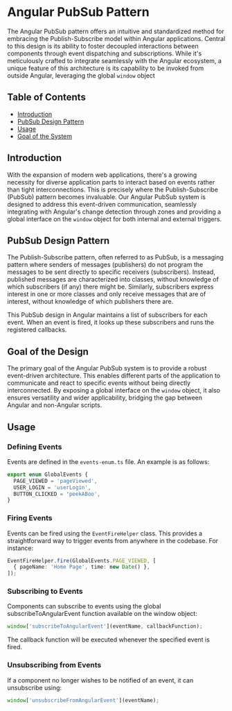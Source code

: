 # Angular PubSub Pattern

The Angular PubSub pattern offers an intuitive and standardized method for embracing the Publish-Subscribe model within Angular applications. Central to this design is its ability to foster decoupled interactions between components through event dispatching and subscriptions. While it's meticulously crafted to integrate seamlessly with the Angular ecosystem, a unique feature of this architecture is its capability to be invoked from outside Angular, leveraging the global `window` object

## Table of Contents

- [Introduction](#introduction)
- [PubSub Design Pattern](#pubsub-design-pattern)
- [Usage](#usage)
- [Goal of the System](#goal-of-the-system)

## Introduction

With the expansion of modern web applications, there's a growing necessity for diverse application parts to interact based on events rather than tight interconnections. This is precisely where the Publish-Subscribe (PubSub) pattern becomes invaluable. Our Angular PubSub system is designed to address this event-driven communication, seamlessly integrating with Angular's change detection through zones and providing a global interface on the `window` object for both internal and external triggers.


## PubSub Design Pattern

The Publish-Subscribe pattern, often referred to as PubSub, is a messaging pattern where senders of messages (publishers) do not program the messages to be sent directly to specific receivers (subscribers). Instead, published messages are characterized into classes, without knowledge of which subscribers (if any) there might be. Similarly, subscribers express interest in one or more classes and only receive messages that are of interest, without knowledge of which publishers there are.

This PubSub design in Angular maintains a list of subscribers for each event. When an event is fired, it looks up these subscribers and runs the registered callbacks.

## Goal of the Design

The primary goal of the Angular PubSub system is to provide a robust event-driven architecture. This enables different parts of the application to communicate and react to specific events without being directly interconnected. By exposing a global interface on the `window` object, it also ensures versatility and wider applicability, bridging the gap between Angular and non-Angular scripts.

## Usage

### Defining Events

Events are defined in the `events-enum.ts` file. An example is as follows:

```typescript
export enum GlobalEvents {
  PAGE_VIEWED = 'pageViewed',
  USER_LOGIN = 'userLogin',
  BUTTON_CLICKED = 'peekABoo',
}
```

### Firing Events

Events can be fired using the `EventFireHelper` class. This provides a straightforward way to trigger events from anywhere in the codebase. For instance:

```typescript
EventFireHelper.fire(GlobalEvents.PAGE_VIEWED, [
  { pageName: 'Home Page', time: new Date() },
]);
```

### Subscribing to Events
Components can subscribe to events using the global subscribeToAngularEvent function available on the window object:

```typescript
window['subscribeToAngularEvent'](eventName, callbackFunction);
```

The callback function will be executed whenever the specified event is fired.

### Unsubscribing from Events
If a component no longer wishes to be notified of an event, it can unsubscribe using:

```typescript
window['unsubscribeFromAngularEvent'](eventName);
```
